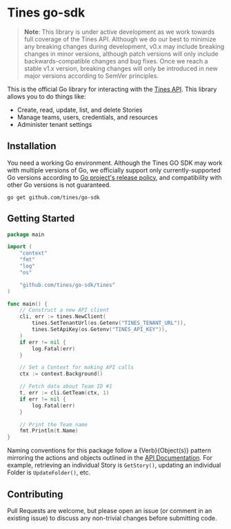 # Tines go-sdk

> **Note**: This library is under active development as we work towards full coverage of the Tines API. 
> Although we do our best to minimize any breaking changes during development, v0.x may include breaking
> changes in minor versions, although patch versions will only include backwards-compatible changes and 
> bug fixes. Once we reach a stable v1.x version, breaking changes will only be introduced in new major
> versions according to SemVer principles.

This is the official Go library for interacting with the [Tines API](https://www.tines.com/api/). This 
library allows you to do things like:

- Create, read, update, list, and delete Stories
- Manage teams, users, credentials, and resources
- Administer tenant settings

## Installation

You need a working Go environment. Although the Tines GO SDK may work with multiple versions of Go, we officially
support only currently-supported Go versions according to [Go project's release policy](https://go.dev/doc/devel/release#policy),
and compatibility with other Go versions is not guaranteed.

```
go get github.com/tines/go-sdk
```

## Getting Started

```go
package main

import (
    "context"
    "fmt"
    "log"
    "os"

    "github.com/tines/go-sdk/tines"
)

func main() {
    // Construct a new API client
    cli, err := tines.NewClient(
        tines.SetTenantUrl(os.Getenv("TINES_TENANT_URL")),
        tines.SetApiKey(os.Getenv("TINES_API_KEY")),
    )
    if err != nil {
        log.Fatal(err)
    }

    // Set a Context for making API calls
    ctx := context.Background()

    // Fetch data about Team ID #1 
    t, err := cli.GetTeam(ctx, 1)
    if err != nil {
        log.Fatal(err)
    }

    // Print the Team name
    fmt.Println(t.Name)
}

```

Naming conventions for this package follow a {Verb}{Object(s)} pattern mirroring the actions and objects outlined
in the [API Documentation](https://www.tines.com/api/). For example, retrieving an individual Story is `GetStory()`,
updating an individual Folder is `UpdateFolder()`, etc. 

## Contributing

Pull Requests are welcome, but please open an issue (or comment in an existing issue) to discuss any non-trivial 
changes before submitting code.

